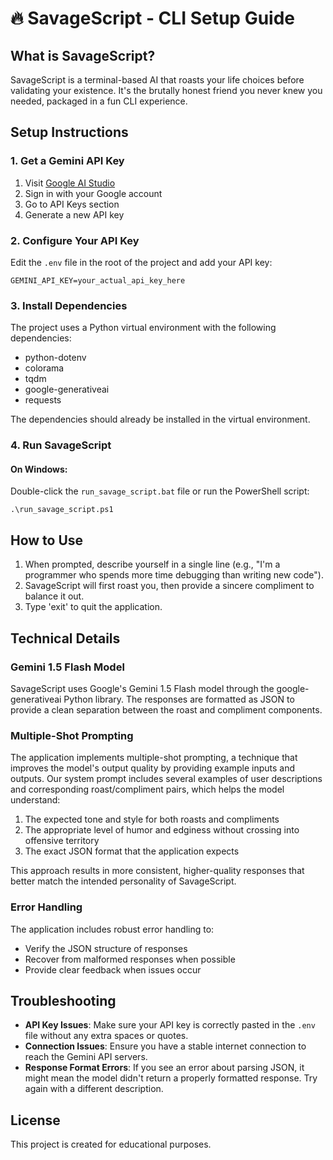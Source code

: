 # 🔥 SavageScript - CLI Setup Guide

## What is SavageScript?

SavageScript is a terminal-based AI that roasts your life choices before validating your existence. It's the brutally honest friend you never knew you needed, packaged in a fun CLI experience.

## Setup Instructions

### 1. Get a Gemini API Key

1. Visit [Google AI Studio](https://aistudio.google.com/)
2. Sign in with your Google account
3. Go to API Keys section
4. Generate a new API key

### 2. Configure Your API Key

Edit the `.env` file in the root of the project and add your API key:

```
GEMINI_API_KEY=your_actual_api_key_here
```

### 3. Install Dependencies

The project uses a Python virtual environment with the following dependencies:
- python-dotenv
- colorama
- tqdm
- google-generativeai
- requests

The dependencies should already be installed in the virtual environment.

### 4. Run SavageScript

#### On Windows:

Double-click the `run_savage_script.bat` file or run the PowerShell script:

```
.\run_savage_script.ps1
```

## How to Use

1. When prompted, describe yourself in a single line (e.g., "I'm a programmer who spends more time debugging than writing new code").
2. SavageScript will first roast you, then provide a sincere compliment to balance it out.
3. Type 'exit' to quit the application.

## Technical Details

### Gemini 1.5 Flash Model

SavageScript uses Google's Gemini 1.5 Flash model through the google-generativeai Python library. The responses are formatted as JSON to provide a clean separation between the roast and compliment components.

### Multiple-Shot Prompting

The application implements multiple-shot prompting, a technique that improves the model's output quality by providing example inputs and outputs. Our system prompt includes several examples of user descriptions and corresponding roast/compliment pairs, which helps the model understand:

1. The expected tone and style for both roasts and compliments
2. The appropriate level of humor and edginess without crossing into offensive territory
3. The exact JSON format that the application expects

This approach results in more consistent, higher-quality responses that better match the intended personality of SavageScript.

### Error Handling

The application includes robust error handling to:
- Verify the JSON structure of responses
- Recover from malformed responses when possible
- Provide clear feedback when issues occur

## Troubleshooting

- **API Key Issues**: Make sure your API key is correctly pasted in the `.env` file without any extra spaces or quotes.
- **Connection Issues**: Ensure you have a stable internet connection to reach the Gemini API servers.
- **Response Format Errors**: If you see an error about parsing JSON, it might mean the model didn't return a properly formatted response. Try again with a different description.

## License

This project is created for educational purposes.
